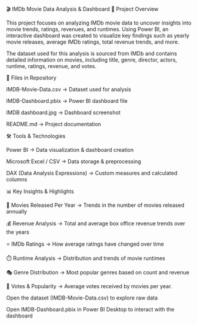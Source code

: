 🎬 IMDb Movie Data Analysis & Dashboard
📌 Project Overview

This project focuses on analyzing IMDb movie data to uncover insights into movie trends, ratings, revenues, and runtimes. Using Power BI, an interactive dashboard was created to visualize key findings such as yearly movie releases, average IMDb ratings, total revenue trends, and more.

The dataset used for this analysis is sourced from IMDb and contains detailed information on movies, including title, genre, director, actors, runtime, ratings, revenue, and votes.

📂 Files in Repository

IMDB-Movie-Data.csv → Dataset used for analysis

IMDB-Dashboard.pbix → Power BI dashboard file

IMDB dashboard.jpg → Dashboard screenshot

README.md → Project documentation

🛠️ Tools & Technologies

Power BI → Data visualization & dashboard creation

Microsoft Excel / CSV → Data storage & preprocessing

DAX (Data Analysis Expressions) → Custom measures and calculated columns

📊 Key Insights & Highlights

📅 Movies Released Per Year → Trends in the number of movies released annually

💰 Revenue Analysis → Total and average box office revenue trends over the years

⭐ IMDb Ratings → How average ratings have changed over time

⏱️ Runtime Analysis → Distribution and trends of movie runtimes

🎭 Genre Distribution → Most popular genres based on count and revenue

👥 Votes & Popularity → Average votes received by movies per year.





Open the dataset (IMDB-Movie-Data.csv) to explore raw data

Open IMDB-Dashboard.pbix in Power BI Desktop to interact with the dashboard
